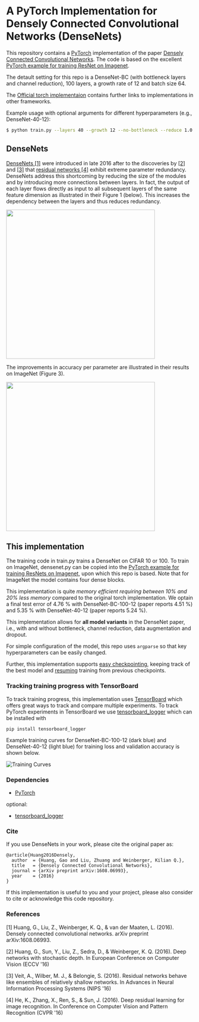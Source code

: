# A PyTorch Implementation for Densely Connected Convolutional Networks (DenseNets)

This repository contains a [PyTorch](http://pytorch.org/) implementation of the paper [Densely Connected Convolutional Networks](http://arxiv.org/abs/1608.06993). The code is based on the excellent [PyTorch example for training ResNet on Imagenet](https://github.com/pytorch/examples/tree/master/imagenet).

The detault setting for this repo is a DenseNet-BC (with bottleneck layers and channel reduction), 100 layers, a growth rate of 12 and batch size 64. 

The [Official torch implementaion](https://github.com/liuzhuang13/DenseNet) contains further links to implementations in other frameworks.

Example usage with optional arguments for different hyperparameters (e.g., DenseNet-40-12):
```sh
$ python train.py --layers 40 --growth 12 --no-bottleneck --reduce 1.0 --name DenseNet-40-12
```

## DenseNets
[DenseNets [1]](https://arxiv.org/abs/1608.06993) were introduced in late 2016 after to the discoveries by [[2]](https://arxiv.org/abs/1603.09382) and [[3]](https://arxiv.org/abs/1605.06431) that [residual networks [4]](https://arxiv.org/abs/1512.03385) exhibit extreme parameter redundancy. DenseNets address this shortcoming by reducing the size of the modules and by introducing more connections between layers. In fact, the output of each layer flows directly as input to all subsequent layers of the same feature dimension as illustrated in their Figure 1 (below). This increases the dependency between the layers and thus reduces redundancy.

<img src="https://github.com/andreasveit/densenet-pytorch/blob/master/images/Fig1.png?raw=true" width="400">

The improvements in accuracy per parameter are illustrated in their results on ImageNet (Figure 3). 

<img src="https://github.com/andreasveit/densenet-pytorch/blob/master/images/FIg3.png?raw=true" width="400">

## This implementation
The training code in train.py trains a DenseNet on CIFAR 10 or 100. To train on ImageNet, densenet.py can be copied into the [PyTorch example for training ResNets on Imagenet](https://github.com/pytorch/examples/tree/master/imagenet), upon which this repo is based. Note that for ImageNet the model contains four dense blocks.

This implementation is quite _memory efficient requiring between 10% and 20% less memory_ compared to the original torch implementation. We optain a final test error of 4.76 % with DenseNet-BC-100-12 (paper reports 4.51 %) and 5.35 % with DenseNet-40-12 (paper reports 5.24 %).

This implementation allows for __all model variants__ in the DenseNet paper, i.e., with and without bottleneck, channel reduction, data augmentation and dropout. 

For simple configuration of the model, this repo uses `argparse` so that key hyperparameters can be easily changed.

Further, this implementation supports [easy checkpointing](https://github.com/andreasveit/densenet-pytorch/blob/master/train.py#L136), keeping track of the best model and [resuming](https://github.com/andreasveit/densenet-pytorch/blob/master/train.py#L103) training from previous checkpoints.

### Tracking training progress with TensorBoard
To track training progress, this implementation uses [TensorBoard](https://www.tensorflow.org/get_started/summaries_and_tensorboard) which offers great ways to track and compare multiple experiments. To track PyTorch experiments in TensorBoard we use [tensorboard_logger](https://github.com/TeamHG-Memex/tensorboard_logger) which can be installed with 
```
pip install tensorboard_logger
```
Example training curves for DenseNet-BC-100-12 (dark blue) and DenseNet-40-12 (light blue) for training loss and validation accuracy is shown below. 

![Training Curves](images/Fig4.png)

### Dependencies
* [PyTorch](http://pytorch.org/)

optional:
* [tensorboard_logger](https://github.com/TeamHG-Memex/tensorboard_logger)


### Cite
If you use DenseNets in your work, please cite the original paper as:
```
@article{Huang2016Densely,
  author  = {Huang, Gao and Liu, Zhuang and Weinberger, Kilian Q.},
  title   = {Densely Connected Convolutional Networks},
  journal = {arXiv preprint arXiv:1608.06993},
  year    = {2016}
}
```

If this implementation is useful to you and your project, please also consider to cite or acknowledge this code repository.

### References 
[1] Huang, G., Liu, Z., Weinberger, K. Q., & van der Maaten, L. (2016). Densely connected convolutional networks. arXiv preprint arXiv:1608.06993.

[2] Huang, G., Sun, Y., Liu, Z., Sedra, D., & Weinberger, K. Q. (2016). Deep networks with stochastic depth. In European Conference on Computer Vision (ECCV '16)

[3] Veit, A., Wilber, M. J., & Belongie, S. (2016). Residual networks behave like ensembles of relatively shallow networks. In Advances in Neural Information Processing Systems (NIPS '16)

[4] He, K., Zhang, X., Ren, S., & Sun, J. (2016). Deep residual learning for image recognition. In Conference on Computer Vision and Pattern Recognition (CVPR '16)